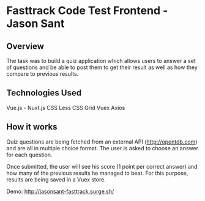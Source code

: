 # Fasttrack Code Test Frontend - Jason Sant
## Overview
The task was to build a quiz application which allows users to answer a set of questions and be able to post them to get their result as well as how they compare to previous results.

## Technologies Used
Vue.js - Nuxt.js
CSS Less
CSS Grid
Vuex
Axios

## How it works
Quiz questions are being fetched from an external API (http://opentdb.com) and are all in multiple choice format. The user is asked to choose an answer for each question.

Once submitted, the user will see his score (1 point per correct answer) and how many of the previous results he managed to beat. For this purpose, results are being saved in a Vuex store.

Demo: http://jasonsant-fasttrack.surge.sh/
